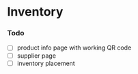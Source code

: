 # Inventory

### Todo
- [ ] product info page with working QR code
- [ ] supplier page
- [ ] inventory placement